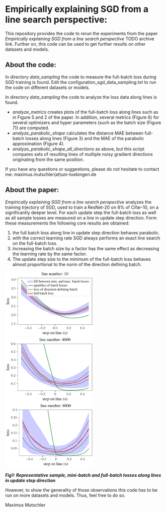 # Empirically explaining SGD from a line search perspective:
This repository provides the code to rerun the experiments from the paper  _Empirically explaining SGD from a line search perspective_ TODO archive link.
Further on, this code can be used to get further results on other datasets and models.


## About the code:
In directory *data_sampling* the code to measure the full-batch loss during SGD training is found. 
Edit the configuration_sgd_data_sampling.txt to run the code on different datasets or models.

In directory *data_sampling* the code to analyze the loss data along lines is found. 
- *analyze_metrics* creates plots of the full-batch loss along lines such as in Figure 5 and 2 of the paper. In addition, several metrics
(Figure 6) for several optimizers and hyper parameters (such as the batch size (Figure 7)) are computed.
- *analyze_parabolic_shape* calculates the distance MAE between full-batch losses along lines  (Figure 3) and the MAE of the parabolic approximation (Figure 4).
- *analyze_parabolic_shape_all_directions* as above, but this script compares sets of resulting lines of multiple noisy gradient directions originating from the same position.

If you have any questions or suggestions, please do not hesitate to contact me: maximus.mutschler(at)uni-tuebingen.de

## About the paper:
_Empirically explaining SGD from a line search perspective_ analyzes the training trjectory of SGD, used to train a ResNet-20 on 8% of Cifar-10, on a significantly deeper level.
For each update step the full-batch loss as well as all sample losses are measured on a line in update step direction.
Form these measurements the following core results are obtained:
1. the full batch loss along line in update step direction behaves parabolic.
2. with the correct learning rate SGD always performs an exact line search on the full-batch loss.
3. Increasing the batch size by a factor has the same effect as decreasing the learning rate by the same factor.
4. The update step size to the minimum of the full-batch loss behaves almost proportional to the norm of the direction defining batch.

<p float="left"> 
<img src="/images/line1.png" title="full-batch loss along update step direction" alt="full-batch loss along update step direction" width="280" />
<img src="images/line2.png" title="full-batch loss along update step direction" alt="full-batch loss along update step direction" width="280" />
<img src="images/line3.png" title="full-batch loss along update step direction" alt="full-batch loss along update step direction" width="280" />
</p>

***Fig1: Representative sample, mini-batch and full-batch losses along lines in update step direction***


However, to show the generality of those observations this code has to be run on more datasets and models.
Thus, feel free to do so.

Maximus Mutschler







